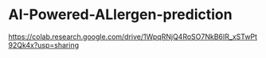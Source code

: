 # AI-Powered-ALlergen-prediction
https://colab.research.google.com/drive/1WpqRNjQ4RoSO7NkB6IR_xSTwPt92Qk4x?usp=sharing
